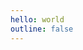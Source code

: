 ```yaml
---
hello: world
outline: false
---
```

<script setup>
import Games from "./Games.vue"
</script>


<!-- # 前端引导 -->
<Games />